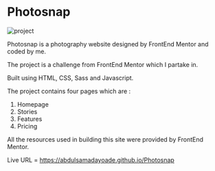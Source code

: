 # Photosnap
 
<img src="images/screenshot.jpg" alt="project">

Photosnap is a photography website designed by FrontEnd Mentor and coded by me. 

The project is a challenge from FrontEnd Mentor which I partake in.

Built using HTML, CSS, Sass and Javascript.

The project contains four pages which are :

1. Homepage
2. Stories
3. Features
4. Pricing

All the resources used in building this site were provided by FrontEnd Mentor.

Live URL = https://abdulsamadayoade.github.io/Photosnap

<!-- comment --> 

